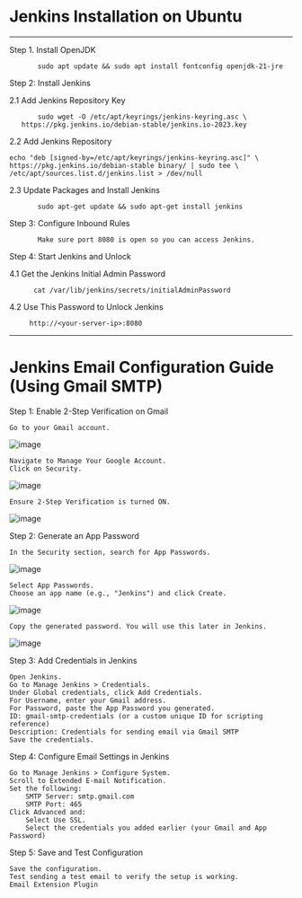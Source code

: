 # Jenkins Installation on Ubuntu
----------------------------------------------------------------------------------------------------------------------------------------------------------

Step 1. Install OpenJDK

           sudo apt update && sudo apt install fontconfig openjdk-21-jre

Step 2: Install Jenkins

  2.1 Add Jenkins Repository Key
  
           sudo wget -O /etc/apt/keyrings/jenkins-keyring.asc \
  	   https://pkg.jenkins.io/debian-stable/jenkins.io-2023.key

  2.2 Add Jenkins Repository
  
	echo "deb [signed-by=/etc/apt/keyrings/jenkins-keyring.asc]" \
  	https://pkg.jenkins.io/debian-stable binary/ | sudo tee \
  	/etc/apt/sources.list.d/jenkins.list > /dev/null

  2.3 Update Packages and Install Jenkins
  
           sudo apt-get update && sudo apt-get install jenkins


Step 3: Configure Inbound Rules

           Make sure port 8080 is open so you can access Jenkins.

Step 4: Start Jenkins and Unlock

  4.1 Get the Jenkins Initial Admin Password
  
          cat /var/lib/jenkins/secrets/initialAdminPassword
          
  4.2 Use This Password to Unlock Jenkins
  
         http://<your-server-ip>:8080


------------------------------------------------------------------------------------------------------------------------------------------------------------------------------





# Jenkins Email Configuration Guide (Using Gmail SMTP)


Step 1: Enable 2-Step Verification on Gmail

	Go to your Gmail account.
 ![image](https://github.com/user-attachments/assets/76c74909-37fe-4489-8226-f697707bae00)

	Navigate to Manage Your Google Account.
	Click on Security.
 ![image](https://github.com/user-attachments/assets/e03f6b3f-e40b-458b-a88e-8186675bf2e0)

	Ensure 2-Step Verification is turned ON.

 ![image](https://github.com/user-attachments/assets/ea912cc2-adf6-436f-819b-f7fa11c85717)

 

Step 2: Generate an App Password

	In the Security section, search for App Passwords.
 ![image](https://github.com/user-attachments/assets/6712939d-0ee5-4105-80a0-524463ef14d8)

	Select App Passwords.
	Choose an app name (e.g., "Jenkins") and click Create.
 ![image](https://github.com/user-attachments/assets/4a793993-00c2-4701-8509-b0f4eeaefd76)

	Copy the generated password. You will use this later in Jenkins.

 ![image](https://github.com/user-attachments/assets/598929a5-235e-4d0b-b9c1-c4e01a810675)


 Step 3: Add Credentials in Jenkins
 
	Open Jenkins.
	Go to Manage Jenkins > Credentials.
	Under Global credentials, click Add Credentials.
	For Username, enter your Gmail address.
	For Password, paste the App Password you generated.
	ID: gmail-smtp-credentials (or a custom unique ID for scripting reference)
	Description: Credentials for sending email via Gmail SMTP
	Save the credentials.
 
Step 4: Configure Email Settings in Jenkins

	Go to Manage Jenkins > Configure System.
	Scroll to Extended E-mail Notification.
	Set the following:
		SMTP Server: smtp.gmail.com
		SMTP Port: 465
	Click Advanced and:
		Select Use SSL.
		Select the credentials you added earlier (your Gmail and App Password)

Step 5: Save and Test Configuration

	Save the configuration.
	Test sending a test email to verify the setup is working.
	Email Extension Plugin






